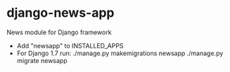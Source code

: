 django-news-app
===============

News module for Django framework


* Add "newsapp" to INSTALLED_APPS
* For Django 1.7 run:
./manage.py makemigrations newsapp
./manage.py migrate newsapp